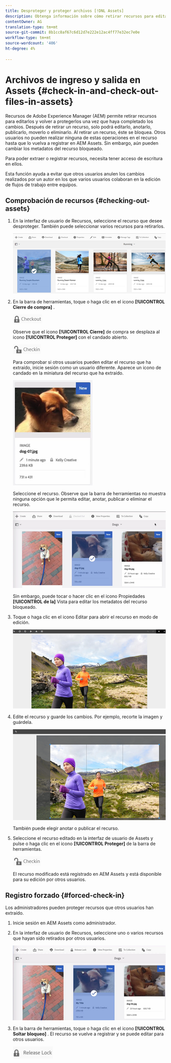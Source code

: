 ```yaml
---
title: Desproteger y proteger archivos [!DNL Assets]
description: Obtenga información sobre cómo retirar recursos para editarlos y volver a protegerlos una vez completados los cambios.
contentOwner: AG
translation-type: tm+mt
source-git-commit: 8b1cc8af67c6d12d7e222e12ac4ff77e32ec7e0e
workflow-type: tm+mt
source-wordcount: '406'
ht-degree: 4%

---
```



# Archivos de ingreso y salida en Assets {#check-in-and-check-out-files-in-assets}

Recursos de Adobe Experience Manager (AEM) permite retirar recursos para editarlos y volver a protegerlos una vez que haya completado los cambios. Después de retirar un recurso, solo podrá editarlo, anotarlo, publicarlo, moverlo o eliminarlo. Al retirar un recurso, éste se bloquea. Otros usuarios no pueden realizar ninguna de estas operaciones en el recurso hasta que lo vuelva a registrar en AEM Assets. Sin embargo, aún pueden cambiar los metadatos del recurso bloqueado.

Para poder extraer o registrar recursos, necesita tener acceso de escritura en ellos.

Esta función ayuda a evitar que otros usuarios anulen los cambios realizados por un autor en los que varios usuarios colaboran en la edición de flujos de trabajo entre equipos.

## Comprobación de recursos {#checking-out-assets}

1. En la interfaz de usuario de Recursos, seleccione el recurso que desee desproteger. También puede seleccionar varios recursos para retirarlos.

   ![chlimage_1-468](assets/chlimage_1-468.png)

1. En la barra de herramientas, toque o haga clic en el icono **[!UICONTROL Cierre de compra]** .

   ![chlimage_1-469](assets/chlimage_1-469.png)

   Observe que el icono **[!UICONTROL Cierre]** de compra se desplaza al icono **[!UICONTROL Proteger]** con el candado abierto.

   ![chlimage_1-470](assets/chlimage_1-470.png)

   Para comprobar si otros usuarios pueden editar el recurso que ha extraído, inicie sesión como un usuario diferente. Aparece un icono de candado en la miniatura del recurso que ha extraído.

   ![chlimage_1-471](assets/chlimage_1-471.png)

   Seleccione el recurso. Observe que la barra de herramientas no muestra ninguna opción que le permita editar, anotar, publicar o eliminar el recurso.

   ![chlimage_1-472](assets/chlimage_1-472.png)

   Sin embargo, puede tocar o hacer clic en el icono Propiedades **[!UICONTROL de la]** Vista para editar los metadatos del recurso bloqueado.

1. Toque o haga clic en el icono Editar para abrir el recurso en modo de edición.

   ![chlimage_1-473](assets/chlimage_1-473.png)

1. Edite el recurso y guarde los cambios. Por ejemplo, recorte la imagen y guárdela.

   ![chlimage_1-474](assets/chlimage_1-474.png)

   También puede elegir anotar o publicar el recurso.

1. Seleccione el recurso editado en la interfaz de usuario de Assets y pulse o haga clic en el icono **[!UICONTROL Proteger]** de la barra de herramientas.

   ![chlimage_1-475](assets/chlimage_1-475.png)

   El recurso modificado está registrado en AEM Assets y está disponible para su edición por otros usuarios.

## Registro forzado {#forced-check-in}

Los administradores pueden proteger recursos que otros usuarios han extraído.

1. Inicie sesión en AEM Assets como administrador.
1. En la interfaz de usuario de Recursos, seleccione uno o varios recursos que hayan sido retirados por otros usuarios.

   ![chlimage_1-476](assets/chlimage_1-476.png)

1. En la barra de herramientas, toque o haga clic en el icono **[!UICONTROL Soltar bloqueo]** . El recurso se vuelve a registrar y se puede editar para otros usuarios.

   ![chlimage_1-477](assets/chlimage_1-477.png)